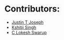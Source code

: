 # Contributors:
* [Justin T Joseph](https://github.com/just-injoey)
* [Kshitij Singh](https://github.com/mekshitijsingh)
* [C Lokesh Swarup](https://github.com/lokeshswarup)


